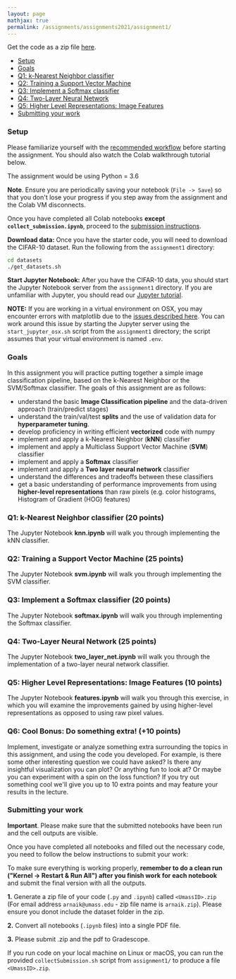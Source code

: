 ```yaml
---
layout: page
mathjax: true
permalink: /assignments/assignments2021/assignment1/
---
```


Get the code as a zip file [here](https://raw.githubusercontent.com/compsci682-fa20/compsci682-fa20.github.io/master/assignments/assignments2020/assignment1.zip). 

- [Setup](#setup)
- [Goals](#goals)
- [Q1: k-Nearest Neighbor classifier](#q1-k-nearest-neighbor-classifier)
- [Q2: Training a Support Vector Machine](#q2-training-a-support-vector-machine)
- [Q3: Implement a Softmax classifier](#q3-implement-a-softmax-classifier)
- [Q4: Two-Layer Neural Network](#q4-two-layer-neural-network)
- [Q5: Higher Level Representations: Image Features](#q5-higher-level-representations-image-features)
- [Submitting your work](#submitting-your-work)


### Setup

Please familiarize yourself with the [recommended workflow]({{site.baseurl}}/setup-instructions/#working-remotely-on-google-colaboratory) before starting the assignment. You should also watch the Colab walkthrough tutorial below.

The assignment would be using Python = 3.6

**Note**. Ensure you are periodically saving your notebook (`File -> Save`) so that you don't lose your progress if you step away from the assignment and the Colab VM disconnects.

Once you have completed all Colab notebooks **except `collect_submission.ipynb`**, proceed to the [submission instructions](#submitting-your-work).



**Download data:**
Once you have the starter code, you will need to download the CIFAR-10 dataset.
Run the following from the `assignment1` directory:

```bash
cd datasets
./get_datasets.sh
```

**Start Jupyter Notebook:**
After you have the CIFAR-10 data, you should start the Jupyter Notebook server from the
`assignment1` directory. If you are unfamiliar with Jupyter, you should read our
[Jupyter tutorial]({{site.baseurl}}/notes/jupyter-tutorial/).

**NOTE:** If you are working in a virtual environment on OSX, you may encounter
errors with matplotlib due to the [issues described here](http://matplotlib.org/faq/virtualenv_faq.html). You can work around this issue by starting the Jupyter server using the `start_jupyter_osx.sh` script from the `assignment1` directory; the script assumes that your virtual environment is named `.env`.

### Goals

In this assignment you will practice putting together a simple image classification pipeline, based on the k-Nearest Neighbor or the SVM/Softmax classifier. The goals of this assignment are as follows:

- understand the basic **Image Classification pipeline** and the data-driven approach (train/predict stages)
- understand the train/val/test **splits** and the use of validation data for **hyperparameter tuning**.
- develop proficiency in writing efficient **vectorized** code with numpy
- implement and apply a k-Nearest Neighbor (**kNN**) classifier
- implement and apply a Multiclass Support Vector Machine (**SVM**) classifier
- implement and apply a **Softmax** classifier
- implement and apply a **Two layer neural network** classifier
- understand the differences and tradeoffs between these classifiers
- get a basic understanding of performance improvements from using **higher-level representations** than raw pixels (e.g. color histograms, Histogram of Gradient (HOG) features)

### Q1: k-Nearest Neighbor classifier (20 points)

The Jupyter Notebook **knn.ipynb** will walk you through implementing the kNN classifier.

### Q2: Training a Support Vector Machine (25 points)

The Jupyter Notebook **svm.ipynb** will walk you through implementing the SVM classifier.

### Q3: Implement a Softmax classifier (20 points)

The Jupyter Notebook **softmax.ipynb** will walk you through implementing the Softmax classifier.

### Q4: Two-Layer Neural Network (25 points)
The Jupyter Notebook **two\_layer\_net.ipynb** will walk you through the implementation of a two-layer neural network classifier.

### Q5: Higher Level Representations: Image Features (10 points)

The Jupyter Notebook **features.ipynb** will walk you through this exercise, in which you will examine the improvements gained by using higher-level representations as opposed to using raw pixel values.

### Q6: Cool Bonus: Do something extra! (+10 points)

Implement, investigate or analyze something extra surrounding the topics in this assignment, and using the code you developed. For example, is there some other interesting question we could have asked? Is there any insightful visualization you can plot? Or anything fun to look at? Or maybe you can experiment with a spin on the loss function? If you try out something cool we'll give you up to 10 extra points and may feature your results in the lecture.

### Submitting your work

**Important**. Please make sure that the submitted notebooks have been run and the cell outputs are visible.

Once you have completed all notebooks and filled out the necessary code, you need to follow the below instructions to submit your work:

To make sure everything is working properly, **remember to do a clean run ("Kernel -> Restart & Run All") after you finish work for each notebook** and submit the final version with all the outputs. 

**1.** Generate a zip file of your code (`.py` and `.ipynb`) called `<UmassID>.zip` (For email address `arnaik@umass.edu` - zip file name is `arnaik.zip`). Please ensure you donot include the dataset folder in the zip.

**2.** Convert all notebooks (`.ipynb` files) into a single PDF file.

**3.** Please submit <UmassID>.zip and the pdf to Gradescope.

If you run code on your local machine on Linux or macOS,  you can run the provided `collectSubmission.sh` script from `assignment1/` to produce a file `<UmassID>.zip`.